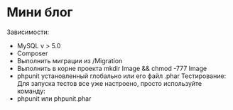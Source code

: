 Мини блог
============================

Зависимости:
 - MySQL  v > 5.0
 - Composer
 - Выполнить миграции из /Migration
 - Выполнить в корне проекта mkdir Image && chmod -777 Image
 - phpunit установленный глобально или его файл .phar
Тестирование:
 Для запуска тестов все уже настроено, просто используйте команду:
 - phpunit или phpunit.phar



